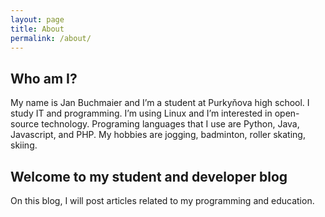 ```yaml
---
layout: page
title: About
permalink: /about/
---
```


## Who am I?
My name is Jan Buchmaier and I’m a student at Purkyňova high school. 
I study IT and programming. I’m using Linux and I’m interested in open-source technology. 
Programing languages that I use are Python, Java, Javascript, and PHP. My hobbies are jogging, badminton, roller skating, skiing.
## Welcome to my student and developer blog
On this blog, I will post articles related to my programming and education.
